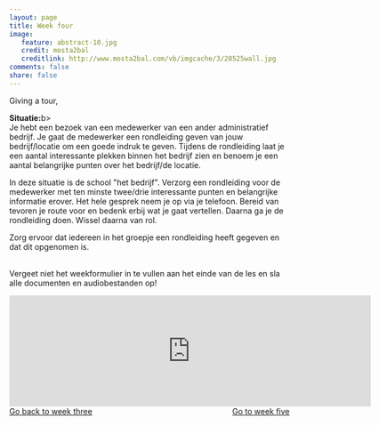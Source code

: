```yaml
---
layout: page 
title: Week four 
image: 
   feature: abstract-10.jpg
   credit: mosta2bal
   creditlink: http://www.mosta2bal.com/vb/imgcache/3/28525wall.jpg
comments: false
share: false
---
```

Giving a tour,

<b>Situatie:</b>b>
<br>
Je hebt een bezoek van een medewerker van een ander administratief bedrijf. Je gaat de medewerker een rondleiding geven van jouw bedrijf/locatie om een goede indruk te geven. Tijdens de rondleiding laat je een aantal interessante plekken binnen het bedrijf zien en benoem je een aantal belangrijke punten over het bedrijf/de locatie.

In deze situatie is de school "het bedrijf". Verzorg een rondleiding voor de medewerker met ten minste twee/drie interessante punten en belangrijke informatie erover. Het hele gesprek neem je op via je telefoon. Bereid van tevoren je route voor en bedenk erbij wat je gaat vertellen. Daarna ga je de rondleiding doen. Wissel daarna van rol.

Zorg ervoor dat iedereen in het groepje een rondleiding heeft gegeven en dat dit opgenomen is. 

<br>Vergeet niet het weekformulier in te vullen aan het einde van de les en sla alle documenten en audiobestanden op!

<iframe src="https://drive.google.com/embeddedfolderview?id=0BycjBNS3AKDWM2VweUJVS1pBc1U#list" width="650" height="200" frameborder="0"></iframe>





<div style="float: left"> 
<a href="{{ site.url }}/business-administration/project/week-3/" class="btn">Go back to week three</a>
</div>

<div style="float: right"> 
<a href="{{ site.url }}/business-administration/project/week-5/" class="btn">Go to week five</a>
</div>